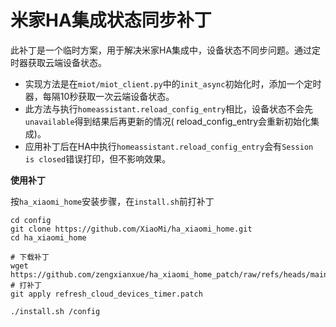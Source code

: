 # 米家HA集成状态同步补丁

此补丁是一个临时方案，用于解决米家HA集成中，设备状态不同步问题。通过定时器获取云端设备状态。

- 实现方法是在`miot/miot_client.py`中的`init_async`初始化时，添加一个定时器，每隔10秒获取一次云端设备状态。
- 此方法与执行`homeassistant.reload_config_entry`相比，设备状态不会先`unavailable`得到结果后再更新的情况(
  reload_config_entry会重新初始化集成)。
- 应用补丁后在HA中执行`homeassistant.reload_config_entry`会有`Session is closed`错误打印，但不影响效果。

**使用补丁**

按`ha_xiaomi_home`安装步骤，在`install.sh`前打补丁

```shell
cd config
git clone https://github.com/XiaoMi/ha_xiaomi_home.git
cd ha_xiaomi_home

# 下载补丁
wget https://github.com/zengxianxue/ha_xiaomi_home_patch/raw/refs/heads/main/refresh_cloud_devices_timer.patch
# 打补丁
git apply refresh_cloud_devices_timer.patch

./install.sh /config
```

